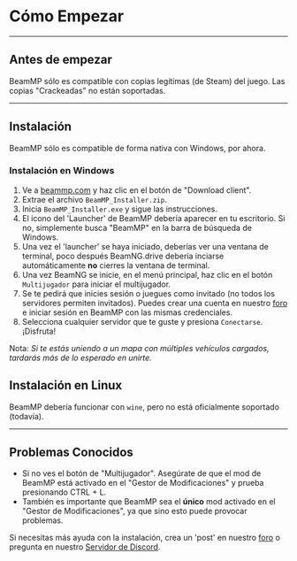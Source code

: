 # Cómo Empezar

---

## **Antes de empezar**

BeamMP sólo es compatible con copias legítimas (de Steam) del juego. Las copias "Crackeadas" no están soportadas.

---

## **Instalación**

BeamMP sólo es compatible de forma nativa con Windows, por ahora.

### **Instalación en Windows**

1. Ve a [beammp.com](https://beammp.com/) y haz clic en el botón de "Download client".
2. Extrae el archivo `BeamMP_Installer.zip`.
3. Inicia `BeamMP_Installer.exe` y sigue las instrucciones.
4. El icono del 'Launcher' de BeamMP debería aparecer en tu escritorio. Si no, simplemente busca "BeamMP" en la barra de búsqueda de Windows.
5. Una vez el 'launcher' se haya iniciado, deberías ver una ventana de terminal, poco después BeamNG.drive debería inciarse automáticamente **no** cierres la ventana de terminal.
6. Una vez BeamNG se inicie, en el menú principal, haz clic en el botón `Multijugador` para iniciar el multijugador.
7. Se te pedirá que inicies sesión o juegues como invitado (no todos los servidores permiten invitados). Puedes crear una cuenta en nuestro [foro](https://forum.beammp.com) e iniciar sesión en BeamMP con las mismas credenciales.
8. Selecciona cualquier servidor que te guste y presiona `Conectarse`. ¡Disfruta!

Nota: *Si te estás uniendo a un mapa con múltiples vehículos cargados, tardarás más de lo esperado en unirte.*

## **Instalación en Linux**

BeamMP debería funcionar con `wine`, pero no está oficialmente soportado (todavía).

---

## **Problemas Conocidos**

- Si no ves el botón de "Multijugador". Asegúrate de que el mod de BeamMP está activado en el "Gestor de Modificaciones" y prueba presionando CTRL + L.
- También es importante que BeamMP sea el **único** mod activado en el "Gestor de Modificaciones", ya que sino esto puede provocar problemas.

Si necesitas más ayuda con la instalación, crea un 'post' en nuestro  [foro](https://forum.beammp.com) o pregunta en nuestro [Servidor de Discord](https://discord.gg/beammp).
